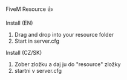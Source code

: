 FiveM Resource 👍

Install (EN)

1. Drag and drop into your resource folder
2. Start in server.cfg

Install (CZ/SK)
1. Zober zložku a daj ju do "resource" zložky
2. startni v server.cfg


